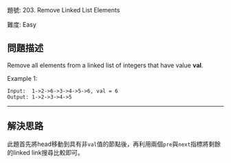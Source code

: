 題號: 203. Remove Linked List Elements

難度: Easy

## 問題描述
Remove all elements from a linked list of integers that have value **val**.

Example 1:
```
Input:  1->2->6->3->4->5->6, val = 6
Output: 1->2->3->4->5
```

---
## 解決思路
此題首先將head移動到具有非`val`值的節點後，再利用兩個`pre`與`next`指標將剩餘的linked link搜尋比較即可。